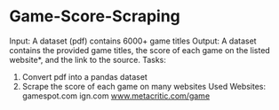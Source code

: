 # Game-Score-Scraping

Input: A dataset (pdf) contains 6000+ game titles
Output: A dataset contains the provided game titles, the score of each game on the listed website*, and the link to the source.
Tasks:
1. Convert pdf into a pandas dataset
2. Scrape the score of each game on many websites
Used Websites:
gamespot.com
ign.com
www.metacritic.com/game

